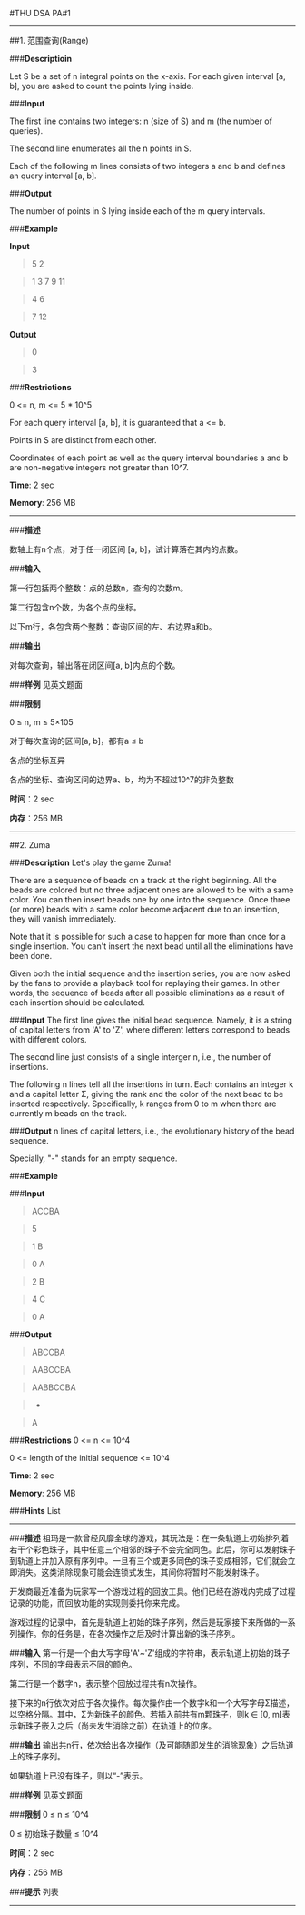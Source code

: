 #THU DSA PA#1

---

##1. 范围查询(Range)

###**Descriptioin**

Let S be a set of n integral points on the x-axis. For each given interval [a, b], you are asked to count the points lying inside.

###**Input**

The first line contains two integers: n (size of S) and m (the number of queries).

The second line enumerates all the n points in S.

Each of the following m lines consists of two integers a and b and defines an query interval [a, b].

###**Output**

The number of points in S lying inside each of the m query intervals.

###**Example**

**Input**

> 5 2

> 1 3 7 9 11

> 4 6

> 7 12

**Output**

> 0

> 3

###**Restrictions**

0 <= n, m <= 5 * 10^5

For each query interval [a, b], it is guaranteed that a <= b.

Points in S are distinct from each other.

Coordinates of each point as well as the query interval boundaries a and b are non-negative integers not greater than 10^7.

**Time**: 2 sec

**Memory**: 256 MB

---

###**描述**

数轴上有n个点，对于任一闭区间 [a, b]，试计算落在其内的点数。

###**输入**

第一行包括两个整数：点的总数n，查询的次数m。

第二行包含n个数，为各个点的坐标。

以下m行，各包含两个整数：查询区间的左、右边界a和b。

###**输出**

对每次查询，输出落在闭区间[a, b]内点的个数。

###**样例**
见英文题面

###**限制**

0 ≤ n, m ≤ 5×105

对于每次查询的区间[a, b]，都有a ≤ b

各点的坐标互异

各点的坐标、查询区间的边界a、b，均为不超过10^7的非负整数

**时间**：2 sec

**内存**：256 MB

---

##2. Zuma

###**Description**
Let's play the game Zuma!

There are a sequence of beads on a track at the right beginning. All the beads are colored but no three adjacent ones are allowed to be with a same color. You can then insert beads one by one into the sequence. Once three (or more) beads with a same color become adjacent due to an insertion, they will vanish immediately.



Note that it is possible for such a case to happen for more than once for a single insertion. You can't insert the next bead until all the eliminations have been done.

Given both the initial sequence and the insertion series, you are now asked by the fans to provide a playback tool for replaying their games. In other words, the sequence of beads after all possible eliminations as a result of each insertion should be calculated.

###**Input**
The first line gives the initial bead sequence. Namely, it is a string of capital letters from 'A' to 'Z', where different letters correspond to beads with different colors.

The second line just consists of a single interger n, i.e., the number of insertions.

The following n lines tell all the insertions in turn. Each contains an integer k and a capital letter Σ, giving the rank and the color of the next bead to be inserted respectively. Specifically, k ranges from 0 to m when there are currently m beads on the track.

###**Output**
n lines of capital letters, i.e., the evolutionary history of the bead sequence.

Specially, "-" stands for an empty sequence.

###**Example**

###**Input**

> ACCBA

> 5

> 1 B

> 0 A

> 2 B

> 4 C

> 0 A

###**Output**

> ABCCBA

> AABCCBA

> AABBCCBA

> -

> A

###**Restrictions**
0 <= n <= 10^4

0 <= length of the initial sequence <= 10^4

**Time**: 2 sec

**Memory**: 256 MB

###**Hints**
List

---

###**描述**
祖玛是一款曾经风靡全球的游戏，其玩法是：在一条轨道上初始排列着若干个彩色珠子，其中任意三个相邻的珠子不会完全同色。此后，你可以发射珠子到轨道上并加入原有序列中。一旦有三个或更多同色的珠子变成相邻，它们就会立即消失。这类消除现象可能会连锁式发生，其间你将暂时不能发射珠子。

开发商最近准备为玩家写一个游戏过程的回放工具。他们已经在游戏内完成了过程记录的功能，而回放功能的实现则委托你来完成。

游戏过程的记录中，首先是轨道上初始的珠子序列，然后是玩家接下来所做的一系列操作。你的任务是，在各次操作之后及时计算出新的珠子序列。

###**输入**
第一行是一个由大写字母'A'~'Z'组成的字符串，表示轨道上初始的珠子序列，不同的字母表示不同的颜色。

第二行是一个数字n，表示整个回放过程共有n次操作。

接下来的n行依次对应于各次操作。每次操作由一个数字k和一个大写字母Σ描述，以空格分隔。其中，Σ为新珠子的颜色。若插入前共有m颗珠子，则k ∈ [0, m]表示新珠子嵌入之后（尚未发生消除之前）在轨道上的位序。

###**输出**
输出共n行，依次给出各次操作（及可能随即发生的消除现象）之后轨道上的珠子序列。

如果轨道上已没有珠子，则以“-”表示。

###**样例**
见英文题面

###**限制**
0 ≤ n ≤ 10^4

0 ≤ 初始珠子数量 ≤ 10^4

**时间**：2 sec

**内存**：256 MB

###**提示**
列表

---